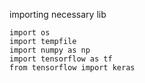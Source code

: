 importing necessary lib
```
import os
import tempfile
import numpy as np
import tensorflow as tf
from tensorflow import keras
```